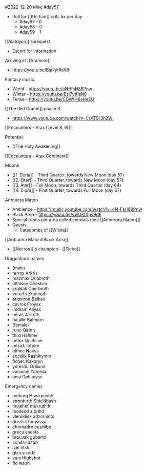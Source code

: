 #2022-12-20
#live
#day57

- Roll for [[Khirhan]] crits 5x per day
	- #day57 - 0
	- #day58 - 0
	- #day59 - 1

[[Alatriyon]] sidequest
- Escort for information

Arriving at [[Aramore]]
- https://youtu.be/Bsi7ytfIsN8

Fantasy music:
- World - https://youtu.be/oN-FsH89Pnw
- Winter - https://youtu.be/Bsi7ytfIsN8
- Tense - https://youtu.be/CDWtH8eHeEU

[[The Red Comet]] phase 3
- https://www.youtube.com/watch?v=CrXTS10h2WI

[[Encounters - Arax (Level 8, 9)]]

Potential:
- [[The Holy Awakening]]

[[Encounters - Arax Continent]]

Moons
- [[1. Deria]] - Third Quarter, towards New Moon (day 57)
- [[2. Eiter]] - Third Quarter, towards New Moon (day 57)
- [[3. Ater]] - Full Moon, towards Third Quarter (day 64)
- [[4. Dipra]] - First Quarter, towards Full Moon (day 57)

Anburora Maton
- Ambience - https://music.youtube.com/watch?v=oN-FsH89Pnw
- Black Area - https://youtu.be/vwU81Xpv9dE
- Special treats per area called specials (see [[Anburora Maton]])
- Quests
	- Catacombs of [[Wisira]]

[[Anburora Maton#Black Area]]
- [[Necron]]'s champion  - [[Tiche]]

Dragonborn names
- (male)
- rarrox Arkris  
- mazmax Orlabroth  
- olthisen Gheskan  
- kroldak Caerbroth  
- vulxeth Zraqiroth  
- arloxtron Belkax  
- cavrok Froyax  
- imdram Aliyax  
- neras Jarroth  
- natallir Balmorn
- (female)
- runo Qirinn  
- thilo Hahime  
- betox Quilhime  
- miza Lilofyire  
- elthec Navys  
- eccelik Rashihymm  
- fichec Kakaryn  
- ydreshu Oriliann  
- vanamel Yameila  
- ama Ophimyse

Emergency names
- mobrog Hawkpunch 
- strordurth Shieldbash  
- mujehef mukruthift  
- modeod ziprihd  
- vleroldisk adzorninto  
- drezisk tonyavza  
- chornadre cuscilbe  
- grucu esesta
- brouvak gubamo
- zondar datsk
- izin ritsk
- glan sizodz
- vam Highshot
- fio waon